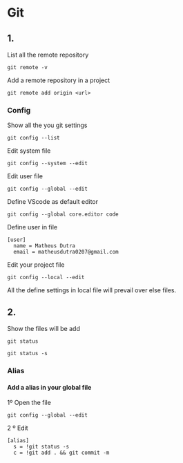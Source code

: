 # Git

## 1.

List all the remote repository
```
git remote -v
```

Add a remote repository in a project

```
git remote add origin <url>
```

### Config

Show all the you git settings

```
git config --list
```

Edit system file

```
git config --system --edit 
```

Edit user file

```
git config --global --edit 
```

Define VScode as default editor

```
git config --global core.editor code
```

Define user in file

```
[user]
  name = Matheus Dutra
  email = matheusdutra0207@gmail.com
```

Edit your project file

```
git config --local --edit 
```
All the define settings in local file will prevail over else files.

## 2.

Show the files will be add

```
git status
```

```
git status -s
```

### Alias

#### Add a alias in your global file 

1º Open the file
```
git config --global --edit 
```
2 º Edit
```
[alias]
  s = !git status -s
  c = !git add . && git commit -m
```


